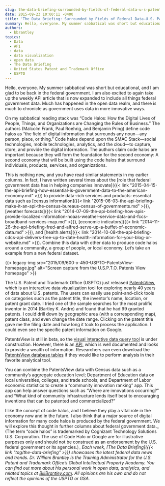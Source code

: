 ```yaml
---
slug: the-data-briefing-surrounded-by-fields-of-federal-data-u-s-patent-and-trademark-offices-patentsview
date: 2015-09-23 10:00:11 -0400
title: 'The Data Briefing: Surrounded by Fields of Federal Data—U.S. Patent and Trademark Office’s PatentsView'
summary: Hello, everyone. My summer sabbatical was short but educational, and I am glad to be back in the federal government. I am also excited to again take up the weekly API article that is now expanded to include all things federal government data. Much has happened in the open data realm, and there is much
authors:
  - bbrantley
topics:
  - Data
  - API
  - data
  - data visualization
  - open data
  - The Data Briefing
  - United States Patent and Trademark Office
  - USPTO
---
```


Hello, everyone. My summer sabbatical was short but educational, and I am glad to be back in the federal government. I am also excited to again take up the weekly API article that is now expanded to include all things federal government data. Much has happened in the open data realm, and there is much to chronicle as government uses data in more innovative ways.

On my sabbatical reading stack was &#8220;Code Halos: How the Digital Lives of People, Things, and Organizations are Changing the Rules of Business.&#8221; The authors (Malcolm Frank, Paul Roehrig, and Benjamin Pring) define code halos as “the field of digital information that surrounds any noun—any person, place, or thing.” Code halos depend upon the SMAC Stack—social technologies, mobile technologies, analytics, and the cloud—to capture, store, and provide the digital information. The authors claim code halos are important because they will form the foundation for the second economy: A second economy that will be built using the code halos that surround individuals, products, services, and organizations.

This is nothing new, and you have read similar statements in my earlier columns. In fact, I have written several times about the [role that federal government data has in helping companies innovate]({{< link "2015-04-15-the-api-briefing-how-essential-is-government-data-to-the-american-economy.md" >}}) to provide data-rich services and products: essential data such as [census information]({{< link "2015-06-03-the-api-briefing-make-it-an-api-the-census-bureaus-census-of-governments.md" >}}), [weather forecasts]({{< link "2014-07-09-the-api-briefing-how-apis-provide-localized-information-noaas-weather-service-data-and-fccs-broadband-services-map.md" >}}), [economic indicators]({{< link "2014-11-26-the-api-briefing-fred-and-alfred-serve-up-a-buffet-of-economic-data.md" >}}), and [health alerts]({{< link "2014-10-08-the-api-briefing-cdcs-api-delivers-free-up-to-date-health-information-for-your-blog-or-website.md" >}}). Combine this data with other data to produce code halos around a community, a group of people, or local economy. Let’s take an example from a new federal dataset.

{{< legacy-img src="2015/09/600-x-450-USPTO-PatentsView-homepage.jpg" alt="Screen capture from the U.S.P.T.O. Patents View homepage" >}}

The U.S. Patent and Trademark Office (USPTO) just released <a href="http://www.patentsview.org/web/" target="_blank">PatentsView</a>, which is an interactive data visualization tool for exploring nearly 40 years of data about U.S. patents. The users can easily use point-and-click tools on categories such as the patent title, the inventor’s name, location, or patent grant date. I tried one of the sample searches for the most prolific inventor in 2014 (Bartley K. Andre) and found that he had 99 granted patents. I could drill down by geographic area (with a corresponding map), patent class, and even change the date range. Clicking on the patent title gave me the filing date and how long it took to process the application. I could even see the specific patent information on Google.

PatentsView is still in beta, so the <a href="http://www.patentsview.org/query/" target="_blank">visual interactive data query tool</a> is under construction. However, there is an <a href="http://www.patentsview.org/api/query-language.html" target="_blank">API</a>, which is well documented and looks to provide a wealth of information. Researchers can even download the <a href="http://www.patentsview.org/download/" target="_blank">PatentsView database tables</a> if they would like to perform analysis in their favorite analytical tool.

You can combine the PatentsView data with Census data such as a community’s aggregate education level; Department of Education data on local universities, colleges, and trade schools; and Department of Labor economic statistics to create a “community innovation ranking” app. This app can help answer questions such as “Where are innovations occurring?” and “What kind of community infrastructure lends itself best to encouraging inventions that can be patented and commercialized?”

I like the concept of code halos, and I believe they play a vital role in the economy now and in the future. I also think that a major source of digital information for many code halos is produced by the federal government. We will explore this thought in further columns about federal government data._ (The term “code halos” is trademarked by Cognizant Technology Solutions U.S. Corporation. The use of Code Halo or Google are for illustrative purposes only and should not be construed as an endorsement by the U.S. federal government or its agencies.)_
_Each week, [The Data Briefing]({{< link "tag/the-data-briefing" >}}) showcases the latest federal data news and trends._
_Dr. William Brantley is the Training Administrator for the U.S. Patent and Trademark Office’s Global Intellectual Property Academy. You can find out more about his personal work in open data, analytics, and related topics at [BillBrantley.com](http://billbrantley.com/). All opinions are his own and do not reflect the opinions of the USPTO or GSA._